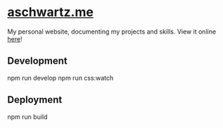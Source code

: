 # [aschwartz.me](http://aschwartz.me)

My personal website, documenting my projects and skills.
View it online [here](http://aschwartz.me)!

## Development

npm run develop
npm run css:watch

## Deployment

npm run build
